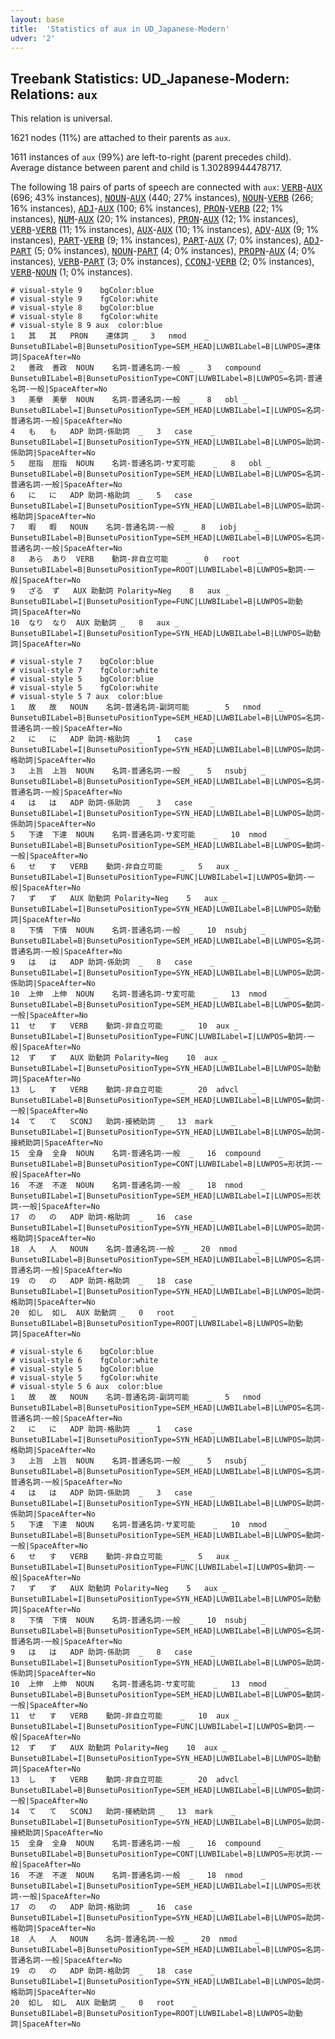 ```yaml
---
layout: base
title:  'Statistics of aux in UD_Japanese-Modern'
udver: '2'
---
```


## Treebank Statistics: UD_Japanese-Modern: Relations: `aux`

This relation is universal.

1621 nodes (11%) are attached to their parents as `aux`.

1611 instances of `aux` (99%) are left-to-right (parent precedes child).
Average distance between parent and child is 1.30289944478717.

The following 18 pairs of parts of speech are connected with `aux`: <tt><a href="ja_modern-pos-VERB.html">VERB</a></tt>-<tt><a href="ja_modern-pos-AUX.html">AUX</a></tt> (696; 43% instances), <tt><a href="ja_modern-pos-NOUN.html">NOUN</a></tt>-<tt><a href="ja_modern-pos-AUX.html">AUX</a></tt> (440; 27% instances), <tt><a href="ja_modern-pos-NOUN.html">NOUN</a></tt>-<tt><a href="ja_modern-pos-VERB.html">VERB</a></tt> (266; 16% instances), <tt><a href="ja_modern-pos-ADJ.html">ADJ</a></tt>-<tt><a href="ja_modern-pos-AUX.html">AUX</a></tt> (100; 6% instances), <tt><a href="ja_modern-pos-PRON.html">PRON</a></tt>-<tt><a href="ja_modern-pos-VERB.html">VERB</a></tt> (22; 1% instances), <tt><a href="ja_modern-pos-NUM.html">NUM</a></tt>-<tt><a href="ja_modern-pos-AUX.html">AUX</a></tt> (20; 1% instances), <tt><a href="ja_modern-pos-PRON.html">PRON</a></tt>-<tt><a href="ja_modern-pos-AUX.html">AUX</a></tt> (12; 1% instances), <tt><a href="ja_modern-pos-VERB.html">VERB</a></tt>-<tt><a href="ja_modern-pos-VERB.html">VERB</a></tt> (11; 1% instances), <tt><a href="ja_modern-pos-AUX.html">AUX</a></tt>-<tt><a href="ja_modern-pos-AUX.html">AUX</a></tt> (10; 1% instances), <tt><a href="ja_modern-pos-ADV.html">ADV</a></tt>-<tt><a href="ja_modern-pos-AUX.html">AUX</a></tt> (9; 1% instances), <tt><a href="ja_modern-pos-PART.html">PART</a></tt>-<tt><a href="ja_modern-pos-VERB.html">VERB</a></tt> (9; 1% instances), <tt><a href="ja_modern-pos-PART.html">PART</a></tt>-<tt><a href="ja_modern-pos-AUX.html">AUX</a></tt> (7; 0% instances), <tt><a href="ja_modern-pos-ADJ.html">ADJ</a></tt>-<tt><a href="ja_modern-pos-PART.html">PART</a></tt> (5; 0% instances), <tt><a href="ja_modern-pos-NOUN.html">NOUN</a></tt>-<tt><a href="ja_modern-pos-PART.html">PART</a></tt> (4; 0% instances), <tt><a href="ja_modern-pos-PROPN.html">PROPN</a></tt>-<tt><a href="ja_modern-pos-AUX.html">AUX</a></tt> (4; 0% instances), <tt><a href="ja_modern-pos-VERB.html">VERB</a></tt>-<tt><a href="ja_modern-pos-PART.html">PART</a></tt> (3; 0% instances), <tt><a href="ja_modern-pos-CCONJ.html">CCONJ</a></tt>-<tt><a href="ja_modern-pos-VERB.html">VERB</a></tt> (2; 0% instances), <tt><a href="ja_modern-pos-VERB.html">VERB</a></tt>-<tt><a href="ja_modern-pos-NOUN.html">NOUN</a></tt> (1; 0% instances).


~~~ conllu
# visual-style 9	bgColor:blue
# visual-style 9	fgColor:white
# visual-style 8	bgColor:blue
# visual-style 8	fgColor:white
# visual-style 8 9 aux	color:blue
1	其	其	PRON	連体詞	_	3	nmod	_	BunsetuBILabel=B|BunsetuPositionType=SEM_HEAD|LUWBILabel=B|LUWPOS=連体詞|SpaceAfter=No
2	善政	善政	NOUN	名詞-普通名詞-一般	_	3	compound	_	BunsetuBILabel=B|BunsetuPositionType=CONT|LUWBILabel=B|LUWPOS=名詞-普通名詞-一般|SpaceAfter=No
3	美擧	美擧	NOUN	名詞-普通名詞-一般	_	8	obl	_	BunsetuBILabel=I|BunsetuPositionType=SEM_HEAD|LUWBILabel=I|LUWPOS=名詞-普通名詞-一般|SpaceAfter=No
4	も	も	ADP	助詞-係助詞	_	3	case	_	BunsetuBILabel=I|BunsetuPositionType=SYN_HEAD|LUWBILabel=B|LUWPOS=助詞-係助詞|SpaceAfter=No
5	屈指	屈指	NOUN	名詞-普通名詞-サ変可能	_	8	obl	_	BunsetuBILabel=B|BunsetuPositionType=SEM_HEAD|LUWBILabel=B|LUWPOS=名詞-普通名詞-一般|SpaceAfter=No
6	に	に	ADP	助詞-格助詞	_	5	case	_	BunsetuBILabel=I|BunsetuPositionType=SYN_HEAD|LUWBILabel=B|LUWPOS=助詞-格助詞|SpaceAfter=No
7	暇	暇	NOUN	名詞-普通名詞-一般	_	8	iobj	_	BunsetuBILabel=B|BunsetuPositionType=SEM_HEAD|LUWBILabel=B|LUWPOS=名詞-普通名詞-一般|SpaceAfter=No
8	あら	あり	VERB	動詞-非自立可能	_	0	root	_	BunsetuBILabel=B|BunsetuPositionType=ROOT|LUWBILabel=B|LUWPOS=動詞-一般|SpaceAfter=No
9	ざる	ず	AUX	助動詞	Polarity=Neg	8	aux	_	BunsetuBILabel=I|BunsetuPositionType=FUNC|LUWBILabel=B|LUWPOS=助動詞|SpaceAfter=No
10	なり	なり	AUX	助動詞	_	8	aux	_	BunsetuBILabel=I|BunsetuPositionType=SYN_HEAD|LUWBILabel=B|LUWPOS=助動詞|SpaceAfter=No

~~~


~~~ conllu
# visual-style 7	bgColor:blue
# visual-style 7	fgColor:white
# visual-style 5	bgColor:blue
# visual-style 5	fgColor:white
# visual-style 5 7 aux	color:blue
1	故	故	NOUN	名詞-普通名詞-副詞可能	_	5	nmod	_	BunsetuBILabel=B|BunsetuPositionType=SEM_HEAD|LUWBILabel=B|LUWPOS=名詞-普通名詞-一般|SpaceAfter=No
2	に	に	ADP	助詞-格助詞	_	1	case	_	BunsetuBILabel=I|BunsetuPositionType=SYN_HEAD|LUWBILabel=B|LUWPOS=助詞-格助詞|SpaceAfter=No
3	上旨	上旨	NOUN	名詞-普通名詞-一般	_	5	nsubj	_	BunsetuBILabel=B|BunsetuPositionType=SEM_HEAD|LUWBILabel=B|LUWPOS=名詞-普通名詞-一般|SpaceAfter=No
4	は	は	ADP	助詞-係助詞	_	3	case	_	BunsetuBILabel=I|BunsetuPositionType=SYN_HEAD|LUWBILabel=B|LUWPOS=助詞-係助詞|SpaceAfter=No
5	下達	下達	NOUN	名詞-普通名詞-サ変可能	_	10	nmod	_	BunsetuBILabel=B|BunsetuPositionType=SEM_HEAD|LUWBILabel=B|LUWPOS=動詞-一般|SpaceAfter=No
6	せ	す	VERB	動詞-非自立可能	_	5	aux	_	BunsetuBILabel=I|BunsetuPositionType=FUNC|LUWBILabel=I|LUWPOS=動詞-一般|SpaceAfter=No
7	ず	ず	AUX	助動詞	Polarity=Neg	5	aux	_	BunsetuBILabel=I|BunsetuPositionType=SYN_HEAD|LUWBILabel=B|LUWPOS=助動詞|SpaceAfter=No
8	下情	下情	NOUN	名詞-普通名詞-一般	_	10	nsubj	_	BunsetuBILabel=B|BunsetuPositionType=SEM_HEAD|LUWBILabel=B|LUWPOS=名詞-普通名詞-一般|SpaceAfter=No
9	は	は	ADP	助詞-係助詞	_	8	case	_	BunsetuBILabel=I|BunsetuPositionType=SYN_HEAD|LUWBILabel=B|LUWPOS=助詞-係助詞|SpaceAfter=No
10	上伸	上伸	NOUN	名詞-普通名詞-サ変可能	_	13	nmod	_	BunsetuBILabel=B|BunsetuPositionType=SEM_HEAD|LUWBILabel=B|LUWPOS=動詞-一般|SpaceAfter=No
11	せ	す	VERB	動詞-非自立可能	_	10	aux	_	BunsetuBILabel=I|BunsetuPositionType=FUNC|LUWBILabel=I|LUWPOS=動詞-一般|SpaceAfter=No
12	ず	ず	AUX	助動詞	Polarity=Neg	10	aux	_	BunsetuBILabel=I|BunsetuPositionType=SYN_HEAD|LUWBILabel=B|LUWPOS=助動詞|SpaceAfter=No
13	し	す	VERB	動詞-非自立可能	_	20	advcl	_	BunsetuBILabel=B|BunsetuPositionType=SEM_HEAD|LUWBILabel=B|LUWPOS=動詞-一般|SpaceAfter=No
14	て	て	SCONJ	助詞-接続助詞	_	13	mark	_	BunsetuBILabel=I|BunsetuPositionType=SYN_HEAD|LUWBILabel=B|LUWPOS=助詞-接続助詞|SpaceAfter=No
15	全身	全身	NOUN	名詞-普通名詞-一般	_	16	compound	_	BunsetuBILabel=B|BunsetuPositionType=CONT|LUWBILabel=B|LUWPOS=形状詞-一般|SpaceAfter=No
16	不遂	不遂	NOUN	名詞-普通名詞-一般	_	18	nmod	_	BunsetuBILabel=I|BunsetuPositionType=SEM_HEAD|LUWBILabel=I|LUWPOS=形状詞-一般|SpaceAfter=No
17	の	の	ADP	助詞-格助詞	_	16	case	_	BunsetuBILabel=I|BunsetuPositionType=SYN_HEAD|LUWBILabel=B|LUWPOS=助詞-格助詞|SpaceAfter=No
18	人	人	NOUN	名詞-普通名詞-一般	_	20	nmod	_	BunsetuBILabel=B|BunsetuPositionType=SEM_HEAD|LUWBILabel=B|LUWPOS=名詞-普通名詞-一般|SpaceAfter=No
19	の	の	ADP	助詞-格助詞	_	18	case	_	BunsetuBILabel=I|BunsetuPositionType=SYN_HEAD|LUWBILabel=B|LUWPOS=助詞-格助詞|SpaceAfter=No
20	如し	如し	AUX	助動詞	_	0	root	_	BunsetuBILabel=B|BunsetuPositionType=ROOT|LUWBILabel=B|LUWPOS=助動詞|SpaceAfter=No

~~~


~~~ conllu
# visual-style 6	bgColor:blue
# visual-style 6	fgColor:white
# visual-style 5	bgColor:blue
# visual-style 5	fgColor:white
# visual-style 5 6 aux	color:blue
1	故	故	NOUN	名詞-普通名詞-副詞可能	_	5	nmod	_	BunsetuBILabel=B|BunsetuPositionType=SEM_HEAD|LUWBILabel=B|LUWPOS=名詞-普通名詞-一般|SpaceAfter=No
2	に	に	ADP	助詞-格助詞	_	1	case	_	BunsetuBILabel=I|BunsetuPositionType=SYN_HEAD|LUWBILabel=B|LUWPOS=助詞-格助詞|SpaceAfter=No
3	上旨	上旨	NOUN	名詞-普通名詞-一般	_	5	nsubj	_	BunsetuBILabel=B|BunsetuPositionType=SEM_HEAD|LUWBILabel=B|LUWPOS=名詞-普通名詞-一般|SpaceAfter=No
4	は	は	ADP	助詞-係助詞	_	3	case	_	BunsetuBILabel=I|BunsetuPositionType=SYN_HEAD|LUWBILabel=B|LUWPOS=助詞-係助詞|SpaceAfter=No
5	下達	下達	NOUN	名詞-普通名詞-サ変可能	_	10	nmod	_	BunsetuBILabel=B|BunsetuPositionType=SEM_HEAD|LUWBILabel=B|LUWPOS=動詞-一般|SpaceAfter=No
6	せ	す	VERB	動詞-非自立可能	_	5	aux	_	BunsetuBILabel=I|BunsetuPositionType=FUNC|LUWBILabel=I|LUWPOS=動詞-一般|SpaceAfter=No
7	ず	ず	AUX	助動詞	Polarity=Neg	5	aux	_	BunsetuBILabel=I|BunsetuPositionType=SYN_HEAD|LUWBILabel=B|LUWPOS=助動詞|SpaceAfter=No
8	下情	下情	NOUN	名詞-普通名詞-一般	_	10	nsubj	_	BunsetuBILabel=B|BunsetuPositionType=SEM_HEAD|LUWBILabel=B|LUWPOS=名詞-普通名詞-一般|SpaceAfter=No
9	は	は	ADP	助詞-係助詞	_	8	case	_	BunsetuBILabel=I|BunsetuPositionType=SYN_HEAD|LUWBILabel=B|LUWPOS=助詞-係助詞|SpaceAfter=No
10	上伸	上伸	NOUN	名詞-普通名詞-サ変可能	_	13	nmod	_	BunsetuBILabel=B|BunsetuPositionType=SEM_HEAD|LUWBILabel=B|LUWPOS=動詞-一般|SpaceAfter=No
11	せ	す	VERB	動詞-非自立可能	_	10	aux	_	BunsetuBILabel=I|BunsetuPositionType=FUNC|LUWBILabel=I|LUWPOS=動詞-一般|SpaceAfter=No
12	ず	ず	AUX	助動詞	Polarity=Neg	10	aux	_	BunsetuBILabel=I|BunsetuPositionType=SYN_HEAD|LUWBILabel=B|LUWPOS=助動詞|SpaceAfter=No
13	し	す	VERB	動詞-非自立可能	_	20	advcl	_	BunsetuBILabel=B|BunsetuPositionType=SEM_HEAD|LUWBILabel=B|LUWPOS=動詞-一般|SpaceAfter=No
14	て	て	SCONJ	助詞-接続助詞	_	13	mark	_	BunsetuBILabel=I|BunsetuPositionType=SYN_HEAD|LUWBILabel=B|LUWPOS=助詞-接続助詞|SpaceAfter=No
15	全身	全身	NOUN	名詞-普通名詞-一般	_	16	compound	_	BunsetuBILabel=B|BunsetuPositionType=CONT|LUWBILabel=B|LUWPOS=形状詞-一般|SpaceAfter=No
16	不遂	不遂	NOUN	名詞-普通名詞-一般	_	18	nmod	_	BunsetuBILabel=I|BunsetuPositionType=SEM_HEAD|LUWBILabel=I|LUWPOS=形状詞-一般|SpaceAfter=No
17	の	の	ADP	助詞-格助詞	_	16	case	_	BunsetuBILabel=I|BunsetuPositionType=SYN_HEAD|LUWBILabel=B|LUWPOS=助詞-格助詞|SpaceAfter=No
18	人	人	NOUN	名詞-普通名詞-一般	_	20	nmod	_	BunsetuBILabel=B|BunsetuPositionType=SEM_HEAD|LUWBILabel=B|LUWPOS=名詞-普通名詞-一般|SpaceAfter=No
19	の	の	ADP	助詞-格助詞	_	18	case	_	BunsetuBILabel=I|BunsetuPositionType=SYN_HEAD|LUWBILabel=B|LUWPOS=助詞-格助詞|SpaceAfter=No
20	如し	如し	AUX	助動詞	_	0	root	_	BunsetuBILabel=B|BunsetuPositionType=ROOT|LUWBILabel=B|LUWPOS=助動詞|SpaceAfter=No

~~~


